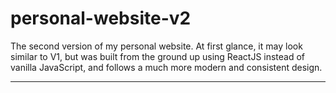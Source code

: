 
# personal-website-v2

The second version of my personal website. At first glance, it may look similar to V1, but was built from the ground up using ReactJS instead of vanilla JavaScript, and follows a much more modern and consistent design.

___


